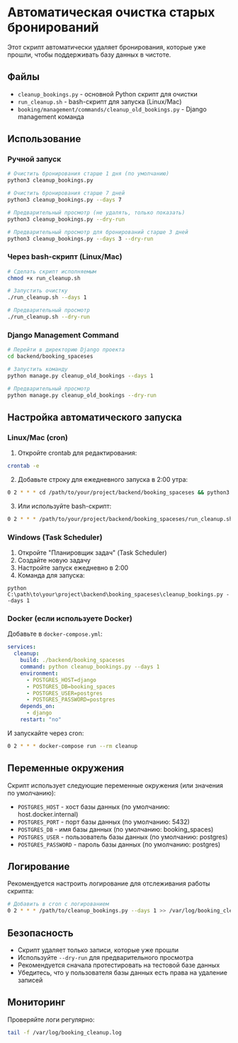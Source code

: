 # Автоматическая очистка старых бронирований

Этот скрипт автоматически удаляет бронирования, которые уже прошли, чтобы поддерживать базу данных в чистоте.

## Файлы

- `cleanup_bookings.py` - основной Python скрипт для очистки
- `run_cleanup.sh` - bash-скрипт для запуска (Linux/Mac)
- `booking/management/commands/cleanup_old_bookings.py` - Django management команда

## Использование

### Ручной запуск

```bash
# Очистить бронирования старше 1 дня (по умолчанию)
python3 cleanup_bookings.py

# Очистить бронирования старше 7 дней
python3 cleanup_bookings.py --days 7

# Предварительный просмотр (не удалять, только показать)
python3 cleanup_bookings.py --dry-run

# Предварительный просмотр для бронирований старше 3 дней
python3 cleanup_bookings.py --days 3 --dry-run
```

### Через bash-скрипт (Linux/Mac)

```bash
# Сделать скрипт исполняемым
chmod +x run_cleanup.sh

# Запустить очистку
./run_cleanup.sh --days 1

# Предварительный просмотр
./run_cleanup.sh --dry-run
```

### Django Management Command

```bash
# Перейти в директорию Django проекта
cd backend/booking_spaceses

# Запустить команду
python manage.py cleanup_old_bookings --days 1

# Предварительный просмотр
python manage.py cleanup_old_bookings --dry-run
```

## Настройка автоматического запуска

### Linux/Mac (cron)

1. Откройте crontab для редактирования:
```bash
crontab -e
```

2. Добавьте строку для ежедневного запуска в 2:00 утра:
```bash
0 2 * * * cd /path/to/your/project/backend/booking_spaceses && python3 cleanup_bookings.py --days 1 >> /var/log/booking_cleanup.log 2>&1
```

3. Или используйте bash-скрипт:
```bash
0 2 * * * /path/to/your/project/backend/booking_spaceses/run_cleanup.sh --days 1 >> /var/log/booking_cleanup.log 2>&1
```

### Windows (Task Scheduler)

1. Откройте "Планировщик задач" (Task Scheduler)
2. Создайте новую задачу
3. Настройте запуск ежедневно в 2:00
4. Команда для запуска:
```
python C:\path\to\your\project\backend\booking_spaceses\cleanup_bookings.py --days 1
```

### Docker (если используете Docker)

Добавьте в `docker-compose.yml`:

```yaml
services:
  cleanup:
    build: ./backend/booking_spaceses
    command: python cleanup_bookings.py --days 1
    environment:
      - POSTGRES_HOST=django
      - POSTGRES_DB=booking_spaces
      - POSTGRES_USER=postgres
      - POSTGRES_PASSWORD=postgres
    depends_on:
      - django
    restart: "no"
```

И запускайте через cron:
```bash
0 2 * * * docker-compose run --rm cleanup
```

## Переменные окружения

Скрипт использует следующие переменные окружения (или значения по умолчанию):

- `POSTGRES_HOST` - хост базы данных (по умолчанию: host.docker.internal)
- `POSTGRES_PORT` - порт базы данных (по умолчанию: 5432)
- `POSTGRES_DB` - имя базы данных (по умолчанию: booking_spaces)
- `POSTGRES_USER` - пользователь базы данных (по умолчанию: postgres)
- `POSTGRES_PASSWORD` - пароль базы данных (по умолчанию: postgres)

## Логирование

Рекомендуется настроить логирование для отслеживания работы скрипта:

```bash
# Добавить в cron с логированием
0 2 * * * /path/to/cleanup_bookings.py --days 1 >> /var/log/booking_cleanup.log 2>&1
```

## Безопасность

- Скрипт удаляет только записи, которые уже прошли
- Используйте `--dry-run` для предварительного просмотра
- Рекомендуется сначала протестировать на тестовой базе данных
- Убедитесь, что у пользователя базы данных есть права на удаление записей

## Мониторинг

Проверяйте логи регулярно:
```bash
tail -f /var/log/booking_cleanup.log
``` 